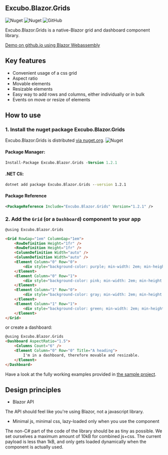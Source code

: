## Excubo.Blazor.Grids

![Nuget](https://img.shields.io/nuget/v/Excubo.Blazor.Grids)
![Nuget](https://img.shields.io/nuget/dt/Excubo.Blazor.Grids)
![GitHub](https://img.shields.io/github/license/excubo-ag/Blazor.Grids)

Excubo.Blazor.Grids is a native-Blazor grid and dashboard component library.

[Demo on github.io using Blazor Webassembly](https://excubo-ag.github.io/Blazor.Grids/)

## Key features

- Convenient usage of a css grid
- Aspect ratio
- Movable elements
- Resizable elements
- Easy way to add rows and columns, either individually or in bulk
- Events on move or resize of elements

## How to use

### 1. Install the nuget package Excubo.Blazor.Grids

Excubo.Blazor.Grids is distributed [via nuget.org](https://www.nuget.org/packages/Excubo.Blazor.Grids/).
![Nuget](https://img.shields.io/nuget/v/Excubo.Blazor.Grids)

#### Package Manager:
```ps
Install-Package Excubo.Blazor.Grids -Version 1.2.1
```

#### .NET Cli:
```cmd
dotnet add package Excubo.Blazor.Grids --version 1.2.1
```

#### Package Reference
```xml
<PackageReference Include="Excubo.Blazor.Grids" Version="1.2.1" />
```

### 2. Add the `Grid` (or a `Dashboard`) component to your app

```html
@using Excubo.Blazor.Grids

<Grid RowGap="1em" ColumnGap="1em">
    <RowDefinition Height="1fr" />
    <RowDefinition Height="1fr" />
    <ColumnDefinition Width="auto" />
    <ColumnDefinition Width="auto" />
    <Element Column="0" Row="0">
        <div style="background-color: purple; min-width: 2em; min-height: 2em"></div>
    </Element>
    <Element Column="0" Row="1">
        <div style="background-color: pink; min-width: 2em; min-height: 2em"></div>
    </Element>
    <Element Column="1" Row="0">
        <div style="background-color: gray; min-width: 2em; min-height: 2em"></div>
    </Element>
    <Element Column="1" Row="1">
        <div style="background-color: green; min-width: 2em; min-height: 2em"></div>
    </Element>
</Grid>
```

or create a dashboard:

```html
@using Excubo.Blazor.Grids
<Dashboard AspectRatio="1.5">
    <Columns Count="6" />
    <Element Column="0" Row="0" Title="A heading">
        I'm in a dashboard, therefore movable and resizable.
    </Element>
</Dashboard>
```

Have a look at the fully working examples provided in [the sample project](https://github.com/excubo-ag/Blazor.Grids/tree/master/TestProject_Components).

## Design principles

- Blazor API

The API should feel like you're using Blazor, not a javascript library.

- Minimal js, minimal css, lazy-loaded only when you use the component

The non-C# part of the code of the library should be as tiny as possible. We set ourselves a maximum amount of 10kB for combined js+css.
The current payload is less than 1kB, and only gets loaded dynamically when the component is actually used.
